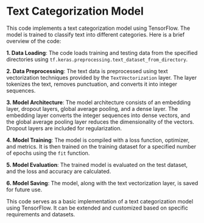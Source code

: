 # Text Categorization Model

This code implements a text categorization model using TensorFlow. The model is trained to classify text into different categories. Here is a brief overview of the code:

**1. Data Loading**: The code loads training and testing data from the specified directories using `tf.keras.preprocessing.text_dataset_from_directory`.

**2. Data Preprocessing**: The text data is preprocessed using text vectorization techniques provided by the `TextVectorization` layer. The layer tokenizes the text, removes punctuation, and converts it into integer sequences.

**3. Model Architecture**: The model architecture consists of an embedding layer, dropout layers, global average pooling, and a dense layer. The embedding layer converts the integer sequences into dense vectors, and the global average pooling layer reduces the dimensionality of the vectors. Dropout layers are included for regularization.

**4. Model Training**: The model is compiled with a loss function, optimizer, and metrics. It is then trained on the training dataset for a specified number of epochs using the `fit` function.

**5. Model Evaluation**: The trained model is evaluated on the test dataset, and the loss and accuracy are calculated.

**6. Model Saving**: The model, along with the text vectorization layer, is saved for future use.

This code serves as a basic implementation of a text categorization model using TensorFlow. It can be extended and customized based on specific requirements and datasets.
